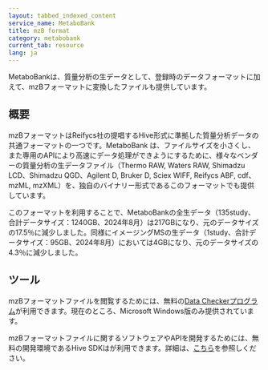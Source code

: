 ```yaml
---
layout: tabbed_indexed_content
service_name: MetaboBank
title: mzB format
category: metabobank
current_tab: resource
lang: ja
---
```


MetaboBankは、質量分析の生データとして、登録時のデータフォーマットに加えて、mzBフォーマットに変換したファイルも提供しています。  

## 概要
mzBフォーマットはReifycs社の提唱するHive形式に準拠した質量分析データの共通フォーマットの一つです。MetaboBank は、ファイルサイズを小さくし、また専用のAPIにより高速にデータ処理ができようにするために、様々なベンダーの質量分析の生データファイル（Thermo RAW, Waters RAW, Shimadzu LCD、Shimadzu QGD、Agilent D, Bruker D, Sciex WIFF, Reifycs ABF, cdf、mzML, mzXML）を、独自のバイナリー形式であるこのフォーマットでも提供しています。  

このフォーマットを利用することで、MetaboBankの全生データ（135study、合計データサイズ：1240GB、2024年8月）は217GBになり、元のデータサイズの17.5％に減少しました。同様にイメージングMSの生データ（1study、合計データサイズ：95GB、2024年8月）においては4GBになり、元のデータサイズの4.3％に減少しました。  

## ツール
mzBフォーマットファイルを閲覧するためには、無料の[Data Checkerプログラム](https://www.reifycs.com/products/hive/baseapp-dl)が利用できます。現在のところ、Microsoft Windows版のみ提供されています。  

mzBフォーマットファイルに関するソフトウェアやAPIを開発するためには、無料の開発環境であるHive SDKはが利用できます。詳細は、[こちら](https://ja.reifycs.com/products/hive/)を参照しください。
